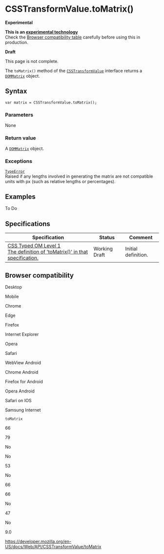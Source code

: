 # CSSTransformValue.toMatrix()

**Experimental**

**This is an [experimental technology](https://developer.mozilla.org/en-US/docs/MDN/Guidelines/Conventions_definitions#experimental)**  
Check the [Browser compatibility table](#browser_compatibility) carefully before using this in production.

**Draft**

This page is not complete.

The `toMatrix()` method of the [`CSSTransformValue`](../csstransformvalue) interface returns a [`DOMMatrix`](../dommatrix) object.

## Syntax

    var matrix = CSSTransformValue.toMatrix();

### Parameters

None

### Return value

A [`DOMMatrix`](../dommatrix) object.

### Exceptions

[`TypeError`](https://developer.mozilla.org/en-US/docs/Web/JavaScript/Reference/Global_Objects/TypeError)  
Raised if any lengths involved in generating the matrix are not compatible units with px (such as relative lengths or percentages).

## Examples

To Do

## Specifications

<table><thead><tr class="header"><th>Specification</th><th>Status</th><th>Comment</th></tr></thead><tbody><tr class="odd"><td><a href="https://drafts.css-houdini.org/css-typed-om-1/#dom-csstransformvalue-tomatrix">CSS Typed OM Level 1<br />
<span class="small">The definition of 'toMatrix()' in that specification.</span></a></td><td><span class="spec-wd">Working Draft</span></td><td>Initial definition.</td></tr></tbody></table>

## Browser compatibility

Desktop

Mobile

Chrome

Edge

Firefox

Internet Explorer

Opera

Safari

WebView Android

Chrome Android

Firefox for Android

Opera Android

Safari on IOS

Samsung Internet

`toMatrix`

66

79

No

No

53

No

66

66

No

47

No

9.0

<a href="https://developer.mozilla.org/en-US/docs/Web/API/CSSTransformValue/toMatrix" class="_attribution-link">https://developer.mozilla.org/en-US/docs/Web/API/CSSTransformValue/toMatrix</a>
